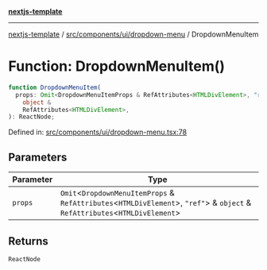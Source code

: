 [**nextjs-template**](../../../../../README.md)

---

[nextjs-template](../../../../../README.md) / [src/components/ui/dropdown-menu](../README.md) / DropdownMenuItem

# Function: DropdownMenuItem()

```ts
function DropdownMenuItem(
  props: Omit<DropdownMenuItemProps & RefAttributes<HTMLDivElement>, "ref"> &
    object &
    RefAttributes<HTMLDivElement>,
): ReactNode;
```

Defined in: [src/components/ui/dropdown-menu.tsx:78](https://github.com/Its-Satyajit/nextjs-template/blob/main/src/components/ui/dropdown-menu.tsx#L78)

## Parameters

| Parameter | Type                                                                                                                              |
| --------- | --------------------------------------------------------------------------------------------------------------------------------- |
| `props`   | `Omit`\<`DropdownMenuItemProps` & `RefAttributes`\<`HTMLDivElement`\>, `"ref"`\> & `object` & `RefAttributes`\<`HTMLDivElement`\> |

## Returns

`ReactNode`
